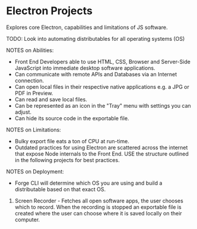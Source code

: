 # Electron Projects
Explores core Electron, capabilities and limitations of JS software.

TODO: Look into automating distributables for all operating systems (OS)

NOTES on Abilities:
- Front End Developers able to use HTML, CSS, Browser and Server-Side JavaScript into immediate desktop software applications.
- Can communicate with remote APIs and Databases via an Internet connection.
- Can open local files in their respective native applications e.g. a JPG or PDF in Preview.
- Can read and save local files.
- Can be represented as an icon in the "Tray" menu with settings you can adjust.
- Can hide its source code in the exportable file.

NOTES on Limitations:
- Bulky export file eats a ton of CPU at run-time.
- Outdated practices for using Electron are scattered across the internet that expose Node internals to the Front End. USE the structure outlined in the following projects for best practices.

NOTES on Deployment:
- Forge CLI will determine which OS you are using and build a distributable based on that exact OS.

1. Screen Recorder - Fetches all open software apps, the user chooses which to record. When the recording is stopped an exportable file is created where the user can choose where it is saved locally on their computer.